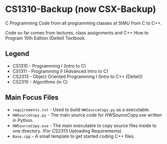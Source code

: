 # CS1310-Backup (now CSX-Backup)
C Programming Code from all programming classes at StMU from C to C++.

Code so far comes from lectures, class assignments and C++ How to Program 10th Edition (Deitel) Textbook.

## Legend
- CS1310 - Programming I (Intro to C)
- CS1311 - Programming II (Advanced Intro to C)
- CS2313 - Object Oriented Programming I (Intro to C++ [Deitel])
- CS2315 - Algorithms (in C)

## Main Focus Files
- `requirements.txt` - Used to build `HWSourceCopy.py` as a executable.
- `HWSourceCopy.py` - The main source code for *HWSourceCopy.exe* written in Python.
- `HWSourceCopy.exe` - The main executable to copy source files inside to one directory. (For CS2313 Uploading Requirements)
- `Base.cpp` - A small template to get started coding C++ files.
